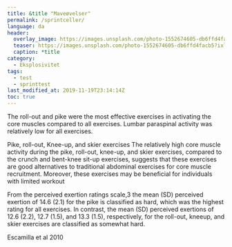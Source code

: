 ```yaml
---
title: &title "Maveøvelser"
permalink: /sprintceller/
language: da
header:
  overlay_image: https://images.unsplash.com/photo-1552674605-db6ffd4facb5?ixlib=rb-1.2.1&ixid=eyJhcHBfaWQiOjEyMDd9&auto=format&fit=crop&w=2100&q=80
  teaser: https://images.unsplash.com/photo-1552674605-db6ffd4facb5?ixlib=rb-1.2.1&ixid=eyJhcHBfaWQiOjEyMDd9&auto=format&fit=crop&w=400&q=80
  caption: *title
category:
  - Eksplosivitet
tags:
  - test
  - sprinttest
last_modified_at: 2019-11-19T23:14:14Z
toc: true
---
```

The roll-out and pike were the most effective exercises in activating the core muscles compared to all exercises. Lumbar paraspinal activity was relatively low for all exercises.

Pike, roll-out, Knee-up, and skier exercises The relatively high core muscle activity during the pike, roll-out, knee-up, and skier exercises, compared to the crunch and bent-knee sit-up exercises, suggests that these exercises are good alternatives to traditional abdominal exercises for core muscle recruitment. Moreover, these exercises may be beneficial for individuals with limited workout

From the perceived exertion ratings scale,3 the mean (SD) perceived exertion of 14.6 (2.1) for the pike is classified as hard, which was the highest rating for all exercises. In contrast, the mean (SD) perceived exertions of 12.6 (2.2), 12.7 (1.5), and 13.3 (1.5), respectively, for the roll-out, kneeup, and skier exercises are classified as somewhat hard.

Escamilla et al 2010

